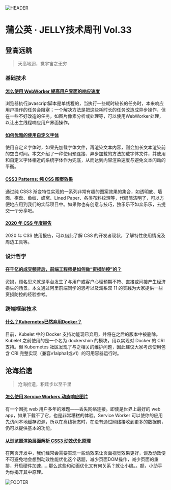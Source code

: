 ![HEADER](http://img11.360buyimg.com/ling/jfs/t1/133198/29/18815/207291/5fce2a3dE658dd77f/49e403228a07971c.jpg)

# 蒲公英 · JELLY技术周刊 Vol.33

## 登高远眺

> 天高地迥，觉宇宙之无穷

### 基础技术

#### [怎么使用 WebWorker 提高用户界面的响应速度](http://3.cn/10-0CQLoY)

浏览器执行javascript脚本是单线程的，当执行一些耗时较长的任务时，本来响应用户操作的任务会阻塞；一个解决方法是把这些耗时长的任务改造成异步操作，但在一些不好改造的任务，如图片像素分析或处理等，可以使用WebWorker处理，以让出主线程响应用户界面操作。

#### [如何优雅的使用自定义字体](http://3.cn/100CQLD-L)

使用自定义字体时，如果先加载字体文件，再渲染文本内容，则会加长文本渲染前的空白时间。本文介绍了一种使用预连接、异步加载的方法加载字体文件，并使用和自定义字体相近的系统字体作为兜底，从而达到内容渲染速度与避免文本闪动的平衡。

#### [CSS3 Patterns: 纯 CSS 图案效果](http://3.cn/10-0CQLDN)

通过纯 CSS3 渐变特性实现的一系列非常有趣的图案效果的集合，如透明底、墙面、棋盘、鱼纹、蜂窝、Lined Paper、各类布料纹理等，代码简洁明了，可以方便地应用到我们的实际项目中。如果你也有创意与技巧，独乐乐不如众乐乐，去提交一个分享吧。

#### [2020 年 CSS 年度报告](http://3.cn/100CQLD-M)

2020 年 CSS 使用报告，可以借此了解 CSS 的开发者现状，了解特性使用情况及周边工具等。

### 设计哲学

#### [在千亿的成交额背后，前端工程师是如何做“资损防控”的？](http://3.cn/1-00CQLTr)

资损，顾名思义就是平台发生了与用户或客户心理预期不符、直接或间接产生经济损失的场景。本文通过阿里前端同学的思考以及淘系双 11 的实践为大家提供一些资损防控的经验参考。

### 跨端框架技术

#### [什么？Kubernetes已然弃用Docker？](http://3.cn/100CQK-Og)

目前，Kubelet 中的 Docker 支持功能现已弃用，并将在之后的版本中被删除。Kubelet 之前使用的是一个名为 dockershim 的模块，用以实现对 Docker 的 CRI 支持。但 Kubernetes 社区发现了与之相关的维护问题，因此建议大家考虑使用包含 CRI 完整实现（兼容v1alpha1或v1）的可用容器运行时。

## 沧海拾遗

> 沧海拾遗，积跬步以至千里

#### [怎么使用 Service Workers 动态响应图片](http://3.cn/100CQL-oX)

有一个困扰 web 用户多年的难题——丢失网络连接。即使是世界上最好的 web app，如果下载不了它，也是非常糟糕的体验。Service Worker 可以使你的应用先访问本地缓存资源，所以在离线状态时，在没有通过网络接收到更多的数据前，仍可以提供基本的功能。

#### [从浏览器渲染层面解析 CSS3 动效优化原理](http://3.cn/100-CQKOh)

在网页开发中，我们经常会需要实现一些动效来让页面视觉效果更好，谈及动效便不可避免地会想到动效性能优化这个话题，减少页面DOM操作，减少页面的重排，开启硬件加速……那么这些和动画优化又有何关系？就让小编。。额，小助手为你揭开其中原理。

![FOOTER](https://img20.360buyimg.com/ling/jfs/t1/93326/34/18555/167361/5e946665E13c912ae/9a8405dd8be2dad4.jpg)